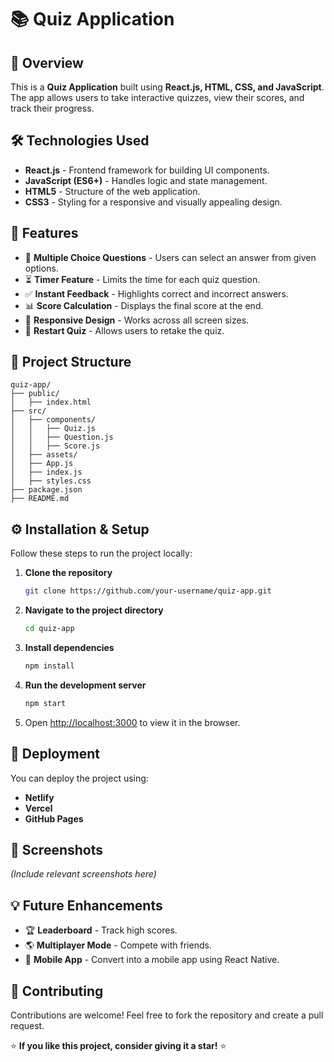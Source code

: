 # 📚 Quiz Application

## 🚀 Overview
This is a **Quiz Application** built using **React.js, HTML, CSS, and JavaScript**. The app allows users to take interactive quizzes, view their scores, and track their progress.

## 🛠️ Technologies Used
- **React.js** - Frontend framework for building UI components.
- **JavaScript (ES6+)** - Handles logic and state management.
- **HTML5** - Structure of the web application.
- **CSS3** - Styling for a responsive and visually appealing design.

## 🎯 Features
- 📌 **Multiple Choice Questions** - Users can select an answer from given options.
- ⏳ **Timer Feature** - Limits the time for each quiz question.
- ✅ **Instant Feedback** - Highlights correct and incorrect answers.
- 📊 **Score Calculation** - Displays the final score at the end.
- 🎨 **Responsive Design** - Works across all screen sizes.
- 🔄 **Restart Quiz** - Allows users to retake the quiz.

## 📂 Project Structure
```
quiz-app/
├── public/
│   ├── index.html
├── src/
│   ├── components/
│   │   ├── Quiz.js
│   │   ├── Question.js
│   │   ├── Score.js
│   ├── assets/
│   ├── App.js
│   ├── index.js
│   ├── styles.css
├── package.json
├── README.md
```

## ⚙️ Installation & Setup
Follow these steps to run the project locally:

1. **Clone the repository**
   ```sh
   git clone https://github.com/your-username/quiz-app.git
   ```
2. **Navigate to the project directory**
   ```sh
   cd quiz-app
   ```
3. **Install dependencies**
   ```sh
   npm install
   ```
4. **Run the development server**
   ```sh
   npm start
   ```
5. Open [http://localhost:3000](http://localhost:3000) to view it in the browser.

## 🚀 Deployment
You can deploy the project using:
- **Netlify**
- **Vercel**
- **GitHub Pages**

## 📸 Screenshots
*(Include relevant screenshots here)*

## 💡 Future Enhancements
- 🏆 **Leaderboard** - Track high scores.
- 🌎 **Multiplayer Mode** - Compete with friends.
- 📱 **Mobile App** - Convert into a mobile app using React Native.

## 🤝 Contributing
Contributions are welcome! Feel free to fork the repository and create a pull request.

⭐ **If you like this project, consider giving it a star!** ⭐

